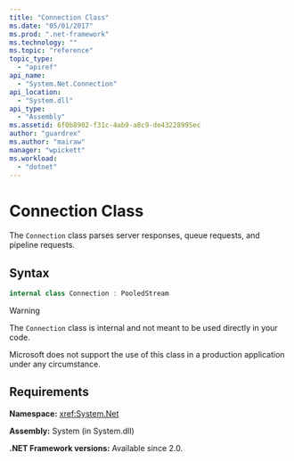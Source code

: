 ```yaml
---
title: "Connection Class"
ms.date: "05/01/2017"
ms.prod: ".net-framework"
ms.technology: ""
ms.topic: "reference"
topic_type: 
  - "apiref"
api_name: 
  - "System.Net.Connection"
api_location: 
  - "System.dll"
api_type: 
  - "Assembly"
ms.assetid: 6f0b8902-f31c-4ab9-a8c9-de43228995ec
author: "guardrex"
ms.author: "mairaw"
manager: "wpickett"
ms.workload: 
  - "dotnet"
---
```


# Connection Class

The `Connection` class parses server responses, queue requests, and pipeline requests.

## Syntax
  
```csharp  
internal class Connection : PooledStream
```

> [!WARNING]
> The `Connection` class is internal and not meant to be used directly in your code.
> 
> Microsoft does not support the use of this class in a production application under any circumstance.

## Requirements

**Namespace:** <xref:System.Net>

**Assembly:** System (in System.dll)

**.NET Framework versions:** Available since 2.0.
